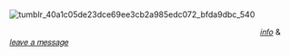 ⠀⠀⠀⠀⠀⠀⠀⠀⠀⠀⠀⠀⠀⠀⠀⠀⠀⠀⠀⠀![tumblr_40a1c05de23dce69ee3cb2a985edc072_bfda9dbc_540](https://github.com/user-attachments/assets/07a41983-88bd-41c9-9e15-9c111ceed1ae)

⠀⠀⠀⠀⠀⠀⠀⠀⠀⠀⠀⠀⠀⠀⠀⠀⠀⠀⠀⠀⠀⠀⠀⠀⠀⠀⠀⠀⠀⠀⠀⠀⠀⠀⠀⠀⠀⠀⠀⠀⠀⠀⠀[𝑖𝑛𝑓𝑜](https://rentry.co/godfistsuicide) & [𝑙𝑒𝑎𝑣𝑒 𝑎 𝑚𝑒𝑠𝑠𝑎𝑔𝑒](https://godfistsuicide.straw.page/)
